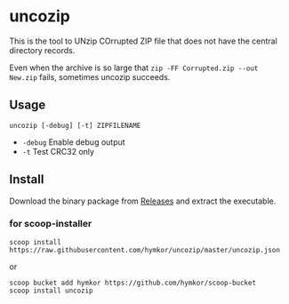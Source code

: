 uncozip
=======

This is the tool to UNzip COrrupted ZIP file that does not have the central directory records.

Even when the archive is so large that `zip -FF Corrupted.zip --out New.zip` fails, sometimes uncozip succeeds.

Usage
----------

```
uncozip [-debug] [-t] ZIPFILENAME
```

* `-debug` Enable debug output
* `-t` Test CRC32 only

Install
-------

Download the binary package from [Releases](https://github.com/hymkor/uncozip/releases) and extract the executable.

### for scoop-installer

```
scoop install https://raw.githubusercontent.com/hymkor/uncozip/master/uncozip.json
```

or

```
scoop bucket add hymkor https://github.com/hymkor/scoop-bucket
scoop install uncozip
```
